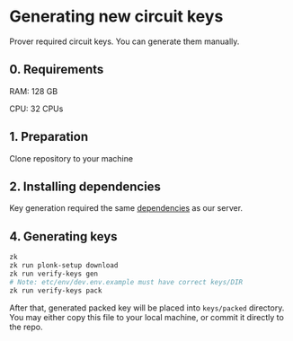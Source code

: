 # Generating new circuit keys

Prover required circuit keys. You can generate them manually.

## 0. Requirements

RAM: 128 GB 

CPU: 32 CPUs

## 1. Preparation

Clone repository to your machine

## 2. Installing dependencies

Key generation required the same [dependencies](../docs/setup-dev.md)  as our server.

## 4. Generating keys

```bash
zk
zk run plonk-setup download
zk run verify-keys gen
# Note: etc/env/dev.env.example must have correct keys/DIR
zk run verify-keys pack
```

After that, generated packed key will be placed into `keys/packed` directory. You may either copy this file to your
local machine, or commit it directly to the repo.
